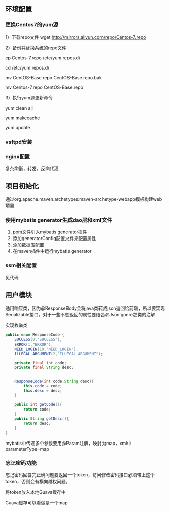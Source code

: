 ## 环境配置

### 更换Centos7的yum源
1）下载repo文件 wget http://mirrors.aliyun.com/repo/Centos-7.repo

2）备份并替换系统的repo文件

cp Centos-7.repo /etc/yum.repos.d/

cd /etc/yum.repos.d/

mv CentOS-Base.repo CentOS-Base.repo.bak

mv Centos-7.repo CentOS-Base.repo

3）执行yum源更新命令

yum clean all

yum makecache

yum update

### vsftpd安装

### nginx配置

复杂均衡，转发，反向代理

## 项目初始化

通过org.apache.maven.archetypes:maven-archetype-webapp模板构建web项目

### 使用mybatis generator生成dao层和xml文件

1. pom文件引入mybatis generator插件
2. 添加generatorConfig配置文件来配置属性
3. 添加数据库配置
4. 在maven插件中运行mybatis generator

### ssm相关配置

见代码

## 用户模块

通用响应类，因为@ResponseBody会将java类转成json返回给前端，所以要实现Serializable接口。对于一些不想返回的属性要结合@JsonIgonre之类的注解

实现枚举类
```java
public enum ResponseCode {
    SUCCESS(0,"SUCCESS"),
    ERROR(1,"ERROR"),
    NEED_LOGIN(10,"NEED_LOGIN"),
    ILLEGAL_ARGUMENT(2,"ILLEGAL_ARGUMENT");

    private final int code;
    private final String desc;


    ResponseCode(int code,String desc){
        this.code = code;
        this.desc = desc;
    }

    public int getCode(){
        return code;
    }
    public String getDesc(){
        return desc;
    }
}
```

mybatis中传递多个参数要用@Param注解，映射为map，xml中parameterType=map

### 忘记密码功能

忘记密码回答完正确问题要返回一个token，访问修改密码接口必须带上这个token，否则会有横向越权问题。

将token放入本地Guava缓存中

Guava缓存可以看做是一个map


